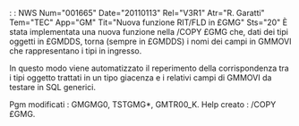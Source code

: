  :  : NWS Num="001665" Date="20110113" Rel="V3R1" Atr="R. Garatti" Tem="TEC" App="GM" Tit="Nuova funzione RIT/FLD in £GMG" Sts="20"
È stata implementata una nuova funzione nella /COPY £GMG che, dati dei tipi oggetti in £GMDDS, torna (sempre in £GMDDS) i nomi dei campi in GMMOVI che rappresentano i tipi in ingresso.

In questo modo viene automatizzato il reperimento della corrispondenza tra i tipi oggetto trattati
in un tipo giacenza e i relativi campi di GMMOVI da testare in SQL generici.

Pgm modificati :  GMGMG0, TSTGMG\*, GMTR00_K.
Help creato :  /COPY £GMG.
